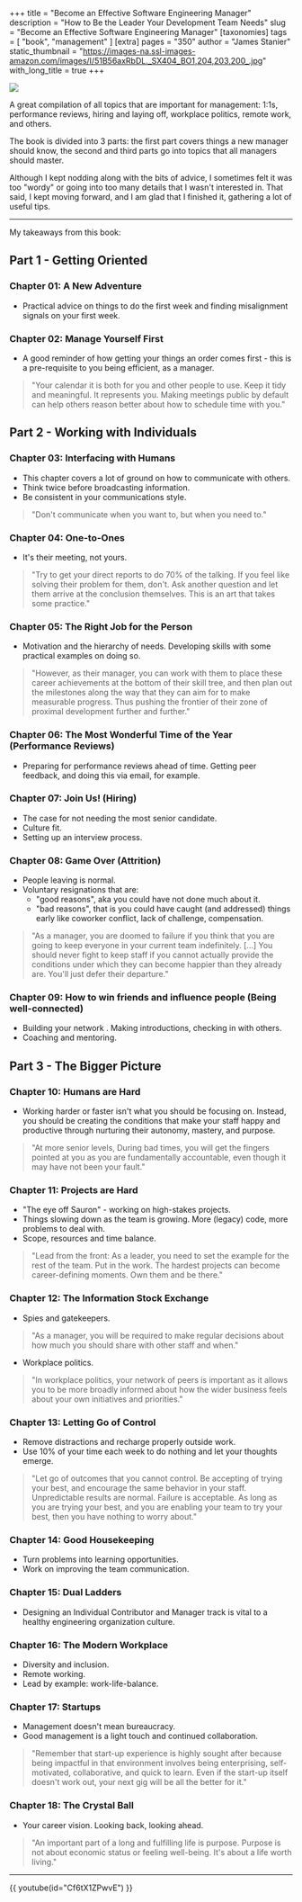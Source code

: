 +++
title = "Become an Effective Software Engineering Manager"
description = "How to Be the Leader Your Development Team Needs"
slug = "Become an Effective Software Engineering Manager"
[taxonomies]
tags = [ "book", "management" ]
[extra]
pages = "350"
author = "James Stanier"
static_thumbnail = "https://images-na.ssl-images-amazon.com/images/I/51B56axRbDL._SX404_BO1,204,203,200_.jpg"
with_long_title = true
+++

<a target="_blank" href="https://amzn.to/3xVEzEG">
    <img border="0" src="https://images-na.ssl-images-amazon.com/images/I/51B56axRbDL._SX404_BO1,204,203,200_.jpg" >
</a>

A great compilation of all topics that are important for management: 1:1s, performance reviews, hiring and laying off,
workplace politics, remote work, and others.

The book is divided into 3 parts: the first part covers things a new manager should know, the second and third parts go
into topics that all managers should master.

<!-- more -->

Although I kept nodding along with the bits of advice, I sometimes felt it was too "wordy" or going into too many
details that I wasn't interested in. That said, I kept moving forward, and I am glad that I finished it, gathering a lot
of useful tips.

---

My takeaways from this book:

## Part 1 - Getting Oriented

### Chapter 01: A New Adventure

- Practical advice on things to do the first week and finding misalignment signals on your first week.

### Chapter 02: Manage Yourself First

- A good reminder of how getting your things an order comes first - this is a pre-requisite to you being efficient, as a
  manager.

> "Your calendar it is both for you and other people to use. Keep it tidy and meaningful. It represents you. Making meetings public by default can help others reason better about how to schedule time with you."

## Part 2 - Working with Individuals

### Chapter 03: Interfacing with Humans

- This chapter covers a lot of ground on how to communicate with others.
- Think twice before broadcasting information.
- Be consistent in your communications style.

> "Don't communicate when you want to, but when you need to."

### Chapter 04: One-to-Ones

- It's their meeting, not yours.

> "Try to get your direct reports to do 70% of the talking. If you feel like solving their problem for them, don't. Ask another question and let them arrive at the conclusion themselves. This is an art that takes some practice."

### Chapter 05: The Right Job for the Person

- Motivation and the hierarchy of needs. Developing skills with some practical examples on doing so.

> "However, as their manager, you can work with them to place these career achievements at the bottom of their skill tree, and then plan out the milestones along the way that they can aim for to make measurable progress. Thus pushing the frontier of their zone of proximal development further and further."

### Chapter 06: The Most Wonderful Time of the Year (Performance Reviews)

- Preparing for performance reviews ahead of time. Getting peer feedback, and doing this via email, for example.

### Chapter 07: Join Us! (Hiring)

- The case for not needing the most senior candidate.
- Culture fit.
- Setting up an interview process.

### Chapter 08: Game Over (Attrition)

- People leaving is normal.
- Voluntary resignations that are:
    - "good reasons", aka you could have not done much about it.
    - "bad reasons", that is you could have caught (and addressed) things early like coworker conflict, lack of
      challenge, compensation.

> "As a manager, you are doomed to failure if you think that you are going to keep everyone in your current team indefinitely. [...]
> You should never fight to keep staff if you cannot actually provide the conditions under which they can become happier than they already are. You'll just defer their departure."

### Chapter 09: How to win friends and influence people (Being well-connected)

- Building your network . Making introductions, checking in with others.
- Coaching and mentoring.

## Part 3 - The Bigger Picture

### Chapter 10: Humans are Hard

- Working harder or faster isn't what you should be focusing on. Instead, you should be creating the conditions that
  make your staff happy and productive through nurturing their autonomy, mastery, and purpose.

> "At more senior levels, During bad times, you will get the fingers pointed at you as you are fundamentally accountable, even though it may have not been your fault."

### Chapter 11: Projects are Hard

- "The eye off Sauron" - working on high-stakes projects.
- Things slowing down as the team is growing. More (legacy) code, more problems to deal with.
- Scope, resources and time balance.

> "Lead from the front: As a leader, you need to set the example for the rest of the team. Put in the work. The hardest projects can become career-defining moments. Own them and be there."

### Chapter 12: The Information Stock Exchange

- Spies and gatekeepers.

> "As a manager, you will be required to make regular decisions about how much you should share with other staff and when."

- Workplace politics.

> "In workplace politics, your network of peers is important as it allows you to be more broadly informed about how the wider business feels about your own initiatives and priorities."

### Chapter 13: Letting Go of Control

- Remove distractions and recharge properly outside work.
- Use 10% of your time each week to do nothing and let your thoughts emerge.

> "Let go of outcomes that you cannot control. Be accepting of trying your best, and encourage the same behavior in your staff. Unpredictable results are normal. Failure is acceptable. As long as you are trying your best, and you are enabling your team to try your best, then you have nothing to worry about."

### Chapter 14: Good Housekeeping

- Turn problems into learning opportunities.
- Work on improving the team communication.

### Chapter 15: Dual Ladders

- Designing an Individual Contributor and Manager track is vital to a healthy engineering organization culture.

### Chapter 16: The Modern Workplace

- Diversity and inclusion.
- Remote working.
- Lead by example: work-life-balance.

### Chapter 17: Startups

- Management doesn't mean bureaucracy. 
- Good management is a light touch and continued collaboration.

> "Remember that start-up experience is highly sought after because being impactful in that environment involves being enterprising, self-motivated, collaborative, and quick to learn. Even if the start-up itself doesn't work out, your next gig will be all the better for it."

### Chapter 18: The Crystal Ball

- Your career vision. Looking back, looking ahead.

> "An important part of a long and fulfilling life is purpose. Purpose is not about economic status or feeling well-being. It's about a life worth living."

---

{{ youtube(id="Cf6tX1ZPwvE") }}
